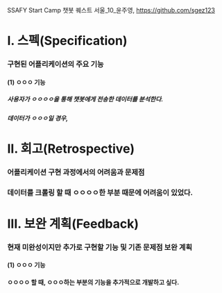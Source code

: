 SSAFY Start Camp 챗봇 퀘스트
서울_10_윤주영, https://github.com/sgez123

# I. 스펙(Specification)
### 구현된 어플리케이션의 주요 기능
#### (1) ㅇㅇㅇ 기능
##### 사용자가 ㅇㅇㅇㅇ을 통해 챗봇에게 전송한 데이터를 분석한다.
##### 데이터가 ㅇㅇㅇ일 경우,

# II. 회고(Retrospective)
### 어플리케이션 구현 과정에서의 어려움과 문제점
### 데이터를 크롤링 할 때 ㅇㅇㅇㅇ한 부분 때문에 어려움이 있었다.


# III. 보완 계획(Feedback)
### 현재 미완성이지만 추가로 구현할 기능 및 기존 문제점 보완 계획
#### (1) ㅇㅇㅇ 기능
#### ㅇㅇㅇㅇ 할 때, ㅇㅇㅇ하는 부분의 기능을 추가적으로 개발하고 싶다.
